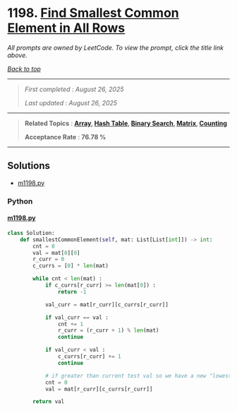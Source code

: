 # 1198. [Find Smallest Common Element in All Rows](<https://leetcode.com/problems/find-smallest-common-element-in-all-rows>)

*All prompts are owned by LeetCode. To view the prompt, click the title link above.*

*[Back to top](<../README.md>)*

------

> *First completed : August 26, 2025*
>
> *Last updated : August 26, 2025*

------

> **Related Topics** : **[Array](<by_topic/Array.md>), [Hash Table](<by_topic/Hash Table.md>), [Binary Search](<by_topic/Binary Search.md>), [Matrix](<by_topic/Matrix.md>), [Counting](<by_topic/Counting.md>)**
>
> **Acceptance Rate** : **76.78 %**

------

## Solutions

- [m1198.py](<../my-submissions/m1198.py>)
### Python
#### [m1198.py](<../my-submissions/m1198.py>)
```Python
class Solution:
    def smallestCommonElement(self, mat: List[List[int]]) -> int:
        cnt = 0
        val = mat[0][0]
        r_curr = 0
        c_currs = [0] * len(mat)

        while cnt < len(mat) :
            if c_currs[r_curr] >= len(mat[0]) : 
                return -1

            val_curr = mat[r_curr][c_currs[r_curr]]

            if val_curr == val :
                cnt += 1
                r_curr = (r_curr + 1) % len(mat)
                continue

            if val_curr < val :
                c_currs[r_curr] += 1
                continue

            # if greater than current test val so we have a new "lowest common" candidate
            cnt = 0
            val = mat[r_curr][c_currs[r_curr]]

        return val
```

